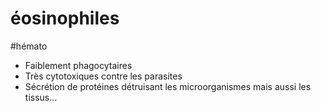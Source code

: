 # éosinophiles
#hémato 


- Faiblement phagocytaires 
- Très cytotoxiques contre les parasites 
- Sécrétion de protéines détruisant les microorganismes mais aussi les tissus… 


